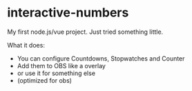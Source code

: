 # interactive-numbers
My first node.js/vue project. Just tried something little.

What it does:
 - You can configure Countdowns, Stopwatches and Counter
 - Add them to OBS like a overlay
 - or use it for something else
 - (optimized for obs)
